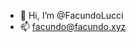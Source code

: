 - 👋 Hi, I’m @FacundoLucci
- 📫 facundo@facundo.xyz

<!---
FacundoLucci/FacundoLucci is a ✨ special ✨ repository because its `README.md` (this file) appears on your GitHub profile.
You can click the Preview link to take a look at your changes.
--->
